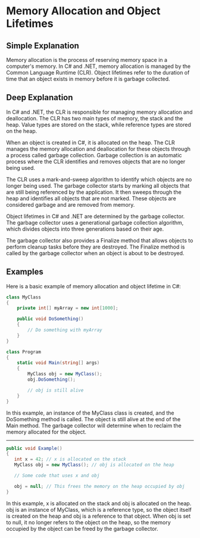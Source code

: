 # Memory Allocation and Object Lifetimes

## Simple Explanation

Memory allocation is the process of reserving memory space in a computer's memory. In C# and .NET, memory allocation is managed by the Common Language Runtime (CLR). Object lifetimes refer to the duration of time that an object exists in memory before it is garbage collected.

## Deep Explanation

In C# and .NET, the CLR is responsible for managing memory allocation and deallocation. The CLR has two main types of memory, the stack and the heap. Value types are stored on the stack, while reference types are stored on the heap.

When an object is created in C#, it is allocated on the heap. The CLR manages the memory allocation and deallocation for these objects through a process called garbage collection. Garbage collection is an automatic process where the CLR identifies and removes objects that are no longer being used.

The CLR uses a mark-and-sweep algorithm to identify which objects are no longer being used. The garbage collector starts by marking all objects that are still being referenced by the application. It then sweeps through the heap and identifies all objects that are not marked. These objects are considered garbage and are removed from memory.

Object lifetimes in C# and .NET are determined by the garbage collector. The garbage collector uses a generational garbage collection algorithm, which divides objects into three generations based on their age.

The garbage collector also provides a Finalize method that allows objects to perform cleanup tasks before they are destroyed. The Finalize method is called by the garbage collector when an object is about to be destroyed.

## Examples

Here is a basic example of memory allocation and object lifetime in C#:

```C#
class MyClass
{
    private int[] myArray = new int[1000];

    public void DoSomething()
    {
        // Do something with myArray
    }
}

class Program
{
    static void Main(string[] args)
    {
        MyClass obj = new MyClass();
        obj.DoSomething();

        // obj is still alive
    }
}
```

In this example, an instance of the MyClass class is created, and the DoSomething method is called. The object is still alive at the end of the Main method. The garbage collector will determine when to reclaim the memory allocated for the object.

---

```C#
public void Example()
{
   int x = 42; // x is allocated on the stack
   MyClass obj = new MyClass(); // obj is allocated on the heap

   // Some code that uses x and obj

   obj = null; // This frees the memory on the heap occupied by obj
}
```

In this example, x is allocated on the stack and obj is allocated on the heap. obj is an instance of MyClass, which is a reference type, so the object itself is created on the heap and obj is a reference to that object. When obj is set to null, it no longer refers to the object on the heap, so the memory occupied by the object can be freed by the garbage collector.